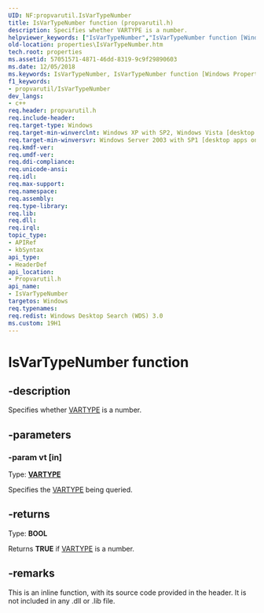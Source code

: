 ```yaml
---
UID: NF:propvarutil.IsVarTypeNumber
title: IsVarTypeNumber function (propvarutil.h)
description: Specifies whether VARTYPE is a number.
helpviewer_keywords: ["IsVarTypeNumber","IsVarTypeNumber function [Windows Properties]","_shell_IsVarTypeNumber","properties.IsVarTypeNumber","propvarutil/IsVarTypeNumber","shell.IsVarTypeNumber"]
old-location: properties\IsVarTypeNumber.htm
tech.root: properties
ms.assetid: 57051571-4871-46dd-8319-9c9f29890603
ms.date: 12/05/2018
ms.keywords: IsVarTypeNumber, IsVarTypeNumber function [Windows Properties], _shell_IsVarTypeNumber, properties.IsVarTypeNumber, propvarutil/IsVarTypeNumber, shell.IsVarTypeNumber
f1_keywords:
- propvarutil/IsVarTypeNumber
dev_langs:
- c++
req.header: propvarutil.h
req.include-header: 
req.target-type: Windows
req.target-min-winverclnt: Windows XP with SP2, Windows Vista [desktop apps only]
req.target-min-winversvr: Windows Server 2003 with SP1 [desktop apps only]
req.kmdf-ver: 
req.umdf-ver: 
req.ddi-compliance: 
req.unicode-ansi: 
req.idl: 
req.max-support: 
req.namespace: 
req.assembly: 
req.type-library: 
req.lib: 
req.dll: 
req.irql: 
topic_type:
- APIRef
- kbSyntax
api_type:
- HeaderDef
api_location:
- Propvarutil.h
api_name:
- IsVarTypeNumber
targetos: Windows
req.typenames: 
req.redist: Windows Desktop Search (WDS) 3.0
ms.custom: 19H1
---
```


# IsVarTypeNumber function


## -description


Specifies whether <a href="https://docs.microsoft.com/previous-versions/windows/desktop/legacy/ms221127(v=vs.85)">VARTYPE</a> is a number.


## -parameters




### -param vt [in]

Type: <b><a href="https://docs.microsoft.com/previous-versions/windows/desktop/legacy/ms221127(v=vs.85)">VARTYPE</a></b>

Specifies the <a href="https://docs.microsoft.com/previous-versions/windows/desktop/legacy/ms221127(v=vs.85)">VARTYPE</a> being queried.


## -returns



Type: <b>BOOL</b>

Returns <b>TRUE</b> if <a href="https://docs.microsoft.com/previous-versions/windows/desktop/legacy/ms221127(v=vs.85)">VARTYPE</a> is a number.




## -remarks



This is an inline function, with its source code provided in the header. It is not included in any .dll or .lib file.



